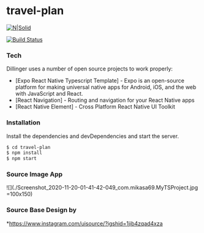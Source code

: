 # travel-plan

[![N|Solid](https://upload.wikimedia.org/wikipedia/commons/thumb/a/a7/React-icon.svg/330px-React-icon.svg.png)](https://reactnative.dev/)

[![Build Status](https://travis-ci.org/joemccann/dillinger.svg?branch=master)](https://travis-ci.org/joemccann/dillinger)


### Tech

Dillinger uses a number of open source projects to work properly:

* [Expo React Native Typescript Template] - Expo is an open-source platform for making universal native apps for Android, iOS, and the web with JavaScript and React.
* [React Navigation] - Routing and navigation for your React Native apps
* [React Native Element] - Cross Platform React Native UI Toolkit

### Installation

Install the dependencies and devDependencies and start the server.

```sh
$ cd travel-plan
$ npm install
$ npm start
```


### Source Image App

![](./Screenshot_2020-11-20-01-41-42-049_com.mikasa69.MyTSProject.jpg =100x150)


### Source Base Design by

*https://www.instagram.com/uisource/?igshid=1jib4zqad4xza
